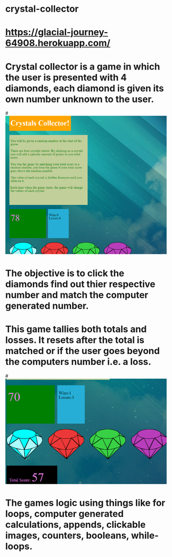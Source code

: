 # crystal-collector
# https://glacial-journey-64908.herokuapp.com/

# Crystal collector is a game in which the user is presented with 4 diamonds, each diamond is given its own number unknown to the user. 
#![Image of CLI](/assets/images/Capture.PNG)

# The objective is to click the diamonds find out thier respective number and match the computer generated number. 

# This game tallies both totals and losses. It resets after the total is matched or if the user goes beyond the computers number i.e. a loss.
#![Image of CLI](/assets/images/Capture2.PNG)

# The games logic using things like for loops, computer generated calculations, appends, clickable images, counters, booleans, while-loops.
